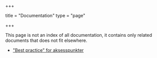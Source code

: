 +++

title = "Documentation"
type = "page"

+++

This page is not an index of all documentation, it contains only related documents that does not fit elsewhere.

* ["Best practice" for aksesspunkter](/peppol/doc/best-practice-ap/)
